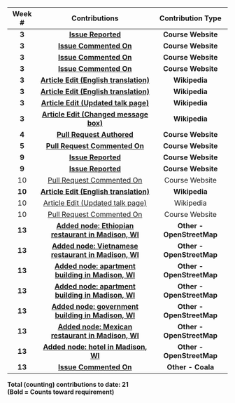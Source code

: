 | **Week #** |                                                              **Contributions**                                                             |   **Contribution Type**   |
|:----------:|:------------------------------------------------------------------------------------------------------------------------------------------:|:-------------------------:|
|    **3**   |                                    **[Issue Reported](https://github.com/joannakl/cs480_s18/issues/33)**                                   |     **Course Website**    |
|    **3**   |                                  **[Issue Commented On](https://github.com/joannakl/cs480_s18/issues/2)**                                  |     **Course Website**    |
|    **3**   |                                  **[Issue Commented On](https://github.com/joannakl/cs480_s18/issues/11)**                                 |     **Course Website**    |
|    **3**   |                                  **[Issue Commented On](https://github.com/joannakl/cs480_s18/issues/27)**                                 |     **Course Website**    |
|    **3**   |      **[Article Edit (English translation)](https://en.wikipedia.org/w/index.php?title=No_me_pidan_que_sonr%C3%ADa&oldid=825062845)**      |       **Wikipedia**       |
|    **3**   |                **[Article Edit (English translation)](https://en.wikipedia.org/w/index.php?title=Bibigon&oldid=825065373)**                |       **Wikipedia**       |
|    **3**   |     **[Article Edit (Updated talk page)](https://en.wikipedia.org/w/index.php?title=Talk:No_me_pidan_que_sonr%C3%ADa&oldid=825154790)**    |       **Wikipedia**       |
|    **3**   |      **[Article Edit (Changed message box)](https://en.wikipedia.org/w/index.php?title=No_me_pidan_que_sonr%C3%ADa&oldid=825155554)**      |       **Wikipedia**       |
|    **4**   |                                 **[Pull Request Authored](https://github.com/joannakl/cs480_s18/pull/60)**                                 |     **Course Website**    |
|    **5**   |                               **[Pull Request Commented On](https://github.com/joannakl/cs480_s18/pull/71)**                               |     **Course Website**    |
|    **9**   |                                    **[Issue Reported](https://github.com/joannakl/cs480_s18/issues/98)**                                   |     **Course Website**    |
|    **9**   |                                    **[Issue Reported](https://github.com/joannakl/cs480_s18/issues/99)**                                   |     **Course Website**    |
|     10     |                                 [Pull Request Commented On](https://github.com/joannakl/cs480_s18/pull/103)                                |       Course Website      |
|   **10**   |   **[Article Edit (English translation)](https://en.wikipedia.org/w/index.php?title=L%27Autrichienne_(film)&diff=prev&oldid=834232322)**   |       **Wikipedia**       |
|     10     | [Article Edit (Updated talk page)](https://en.wikipedia.org/w/index.php?title=Talk:L%27Autrichienne_(film)&diff=834232689&oldid=771086479) |         Wikipedia         |
|     10     |                                 [Pull Request Commented On](https://github.com/joannakl/cs480_s18/pull/109)                                |       Course Website      |
|   **13**   |      **[Added node: Ethiopian restaurant in Madison, WI](https://www.openstreetmap.org/changeset/58882047#map=19/43.08364/-89.36425)**     | **Other - OpenStreetMap** |
|   **13**   |     **[Added node: Vietnamese restaurant in Madison, WI](https://www.openstreetmap.org/changeset/58881945#map=19/43.08559/-89.36077)**     | **Other - OpenStreetMap** |
|   **13**   |       **[Added node: apartment building in Madison, WI](https://www.openstreetmap.org/changeset/58881612#map=19/43.07188/-89.39334)**      | **Other - OpenStreetMap** |
|   **13**   |   **[Added node: apartment building in Madison, WI](https://www.openstreetmap.org/changeset/58881179#map=19/43.07351/-89.39397)**   | **Other - OpenStreetMap** |
|   **13**   |      **[Added node: government building in Madison, WI](https://www.openstreetmap.org/changeset/58880903#map=19/43.07216/-89.38449)**      | **Other - OpenStreetMap** |
|   **13**   |       **[Added node: Mexican restaurant in Madison, WI](https://www.openstreetmap.org/changeset/58880353#map=19/43.07266/-89.38399)**      | **Other - OpenStreetMap** |
|   **13**   |             **[Added node: hotel in Madison, WI](https://www.openstreetmap.org/changeset/58879878#map=19/43.07273/-89.39339)**             | **Other - OpenStreetMap** |
|   **13**   |                                    **[Issue Commented On](https://github.com/coala/coala/issues/5330)**                                    |     **Other - Coala**     |

**Total (counting) contributions to date: 21**  
**(Bold = Counts toward requirement)**
